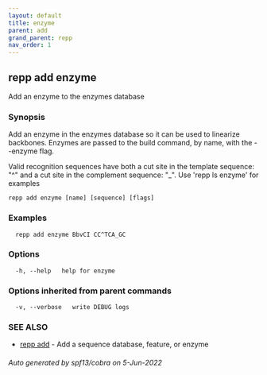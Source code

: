 ```yaml
---
layout: default
title: enzyme
parent: add
grand_parent: repp
nav_order: 1
---
```

## repp add enzyme

Add an enzyme to the enzymes database

### Synopsis

Add an enzyme in the enzymes database so it can be used to linearize backbones.
Enzymes are passed to the build command, by name, with the --enzyme flag.

Valid recognition sequences have both a cut site in the template sequence: "^" and
a cut site in the complement sequence: "_". Use 'repp ls enzyme' for examples

```
repp add enzyme [name] [sequence] [flags]
```

### Examples

```
  repp add enzyme BbvCI CC^TCA_GC
```

### Options

```
  -h, --help   help for enzyme
```

### Options inherited from parent commands

```
  -v, --verbose   write DEBUG logs
```

### SEE ALSO

* [repp add](repp_add)	 - Add a sequence database, feature, or enzyme

###### Auto generated by spf13/cobra on 5-Jun-2022
